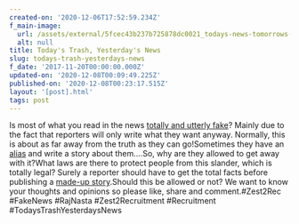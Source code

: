 ```yaml
---
created-on: '2020-12-06T17:52:59.234Z'
f_main-image:
  url: /assets/external/5fcec43b237b725878dc0021_todays-news-tomorrows-trash.png
  alt: null
title: Today's Trash, Yesterday's News
slug: todays-trash-yesterdays-news
f_date: '2017-11-20T00:00:00.000Z'
updated-on: '2020-12-08T00:09:49.225Z'
published-on: '2020-12-08T00:23:17.515Z'
layout: '[post].html'
tags: post
---
```


Is most of what you read in the news [totally and utterly fake](#)? Mainly due to the fact that reporters will only write what they want anyway. Normally, this is about as far away from the truth as they can go!Sometimes they have an [alias](#) and write a story about them....So, why are they allowed to get away with it?What laws are there to protect people from this slander, which is totally legal? Surely a reporter should have to get the total facts before publishing a [made-up story](#).Should this be allowed or not? We want to know your thoughts and opinions so please like, share and comment.#Zest2Rec #FakeNews #RajNasta #Zest2Recruitment #Recruitment #TodaysTrashYesterdaysNews
